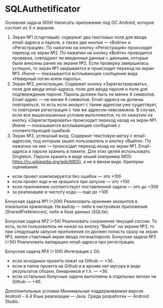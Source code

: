 # SQLAuthetificator
Основная задача (60б)
Написать приложение под ОС Android, которое состоит из 3-х экранов.
1) Экран №1 (стартовый): содержит два текстовых поля для ввода email-адреса и пароля, а
также две кнопки — «Войти» и «Регистрация». По нажатию на кнопку «Регистрация»
происходит переход на экран №2. По нажатию на кнопку «Войти» проводится проверка,
совпадают ли введенные данные с данными, которые были внесены ранее на экране №2. Если
проверка завершилась успешно, то экран №1 закрывается и происходит переход на экран №3.
Иначе — показывается всплывающее сообщение вида «Неверный логин и/или пароль».
2) Экран №2, регистрация. Содержит кнопку «Зарегистрировать», поле для ввода email-адреса,
поле для ввода пароля и поле для подтверждения пароля. Пароль должен быть не менее 4
символов. Email-адрес — не менее 6 символов. Email-адреса не должны повторяться, то есть
если аккаунт с таким адресом уже существует, то повторная регистрация с тем же адресом
невозможна. В случае, если все вышесказанные условия выполняются, то по нажатию на
кнопку «Зарегистрировать» происходит переход назад на экран №1. Иначе — показывается
всплывающее сообщение с соответствующей ошибкой.
3) Экран №3, успешный вход. Содержит текстовую метку с email-адресом, под которым зашел
пользователь и кнопку «Выйти». По нажатию на нее — происходит переход назад на экран №1.
Email-адреса и пароли хранить в памяти. Для этих целей использовать Singleton.
Пароли хранить в виде хешей (например MD5: https://ru.wikipedia.org/wiki/MD5), а не в явном
виде.
Критерии оценивания:
- если проект компилируется без ошибок — это +10б
- если проект еще и не крашится при запуске — это +10б
- если приложение соответствует поставленной задаче — это до +30б
- за реализацию и чистоту кода — еще до +10б

Бонусная задача №1 (+20б)
Реализовать хранение аккаунтов в локальном хранилище. На выбор — либо в настройках
приложения (SharedPreferences), либо в базе данных (SQLite).

Бонусная задача №2 (+5б)
Реализовать сохранение текущей сессии. То есть, если пользователь не нажал на кнопку
“Выйти” на экране №3, то при следующем запуске приложения он должен попасть сразу на
экран №3, минуя стартовый экран ввода логина/пароля.
Бонусная задача №3 (+5б)
Реализовать валидацию email-адреса при регистрации.

Бонусная задача №4 (+10б)
Интеграция с Git.
- если исходники проекта лежат на Github — +3б.
- если в папке проекта на Github и в архиве нет мусора в виде результатов сборки, бинарников
и т.п. — +3б.
- если остальные бонусные задачи выполнены в отдельных ветках на Github — +4б.

Дополнительные условия
Минимальная поддерживаемая версия Android – 4.4
Язык реализации — Java.
Среда разработки — Android Studio.
